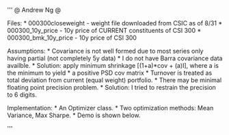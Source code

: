 ''' 
    @ Andrew Ng @

Files:
    * 000300closeweight - weight file downloaded from CSIC as of 8/31
    * 000300_10y_price - 10y price of CURRENT constituents of CSI 300
    * 000300_bmk_10y_price - 10y price of CSI 300

Assumptions:
    * Covariance is not well formed due to most series only having partial (not completely 5y data)
    * I do not have Barra covariance data availble.
        * Solution: apply minimum shrinkage [(1+a)*cov + (a)I], where a is the minimum to yield
        *           a positive PSD cov matrix
    * Turnover is treated as total deviation from current (equal weight) portfolio.
    * There may be minimal floating point precision problem.
        * Solution: I tried to restrain the precision to 6 digits.

Implementation:
    * An Optimizer class.
        * Two optimization methods: Mean Variance, Max Sharpe.
    * Demo is shown below.

'''